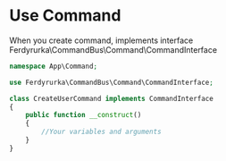 # Use Command

When you create command, implements interface Ferdyrurka\CommandBus\Command\CommandInterface

```php
namespace App\Command;

use Ferdyrurka\CommandBus\Command\CommandInterface;

class CreateUserCommand implements CommandInterface
{
    public function __construct()
    {
        //Your variables and arguments  
    }
}
```